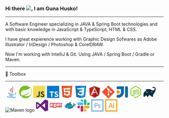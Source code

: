### Hi there <img src="https://raw.githubusercontent.com/MartinHeinz/MartinHeinz/master/wave.gif" width="30px">, I am Guna Husko!

---

A Software Engineer specializing in JAVA & Spring Boot technologies and with basic knowledge in JavaScript & TypeScript, HTML & CSS.

I have great expierence working with Graphic Design Sofwares as Adobe Illustrator / InDesign / Photoshop & CorelDRAW.

Now I'm working with IntelliJ & Git. Using JAVA / Spring Boot / Gradle or Maven.

---

🧰 Toolbox

---

<img src="https://github.com/devicons/devicon/blob/master/icons/java/java-original.svg" alt="JAVA logo" width="40" height="40" />  <img src="https://github.com/devicons/devicon/blob/master/icons/spring/spring-original.svg" alt="Spring logo" width="40" height="40" />  <img src="https://github.com/devicons/devicon/blob/master/icons/javascript/javascript-original.svg" alt="JavaScript logo" width="40" height="40" />  <img src="https://github.com/devicons/devicon/blob/master/icons/typescript/typescript-original.svg" alt="TypeScript logo" width="40" height="40" />  <img src="https://github.com/devicons/devicon/blob/master/icons/html5/html5-original.svg" alt="HTML logo" width="40" height="40" />  <img src="https://github.com/devicons/devicon/blob/master/icons/css3/css3-original.svg" alt="CSS logo" width="40" height="40" />  <img src="https://github.com/devicons/devicon/blob/master/icons/angularjs/angularjs-original.svg" alt="Angular logo" width="40" height="40" />  <img src="https://github.com/devicons/devicon/blob/master/icons/git/git-plain.svg" alt="Git logo" width="40" height="40" />  <img src="https://github.com/devicons/devicon/blob/master/icons/intellij/intellij-original.svg" alt="IntelliJ logo" width="40" height="40" />  <img src="https://github.com/devicons/devicon/blob/master/icons/nodejs/nodejs-original.svg" alt="Node logo" width="40" height="40" />  <img src="https://github.com/devicons/devicon/blob/master/icons/gradle/gradle-plain.svg" alt="Gradle logo" width="40" height="40" />  <img src="https://maven.apache.org/images/maven-logo-black-on-white.purevec.svg" alt="Maven logo" width="60" height="40" />  <img src="https://github.com/devicons/devicon/blob/master/icons/visualstudio/visualstudio-plain.svg" alt="VisualStudio logo" width="40" height="40" />  <img src="https://github.com/devicons/devicon/blob/master/icons/npm/npm-original-wordmark.svg" alt="Npm logo" width="40" height="40" />  <img src="https://github.com/devicons/devicon/blob/master/icons/docker/docker-original.svg" alt="Docker logo" width="40" height="40" />  <img src="https://github.com/devicons/devicon/blob/master/icons/slack/slack-original.svg" alt="Slack logo" width="40" height="40" />  <img src="https://github.com/devicons/devicon/blob/master/icons/photoshop/photoshop-line.svg" alt="Photoshop logo" width="40" height="40" />  <img src="https://github.com/devicons/devicon/blob/master/icons/illustrator/illustrator-line.svg" alt="Illustrator logo" width="40" height="40" />                                                                                                                                  

